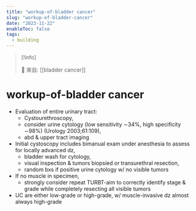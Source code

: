```yaml
---
title: "workup-of-bladder cancer"
slug: "workup-of-bladder-cancer"
date: "2023-11-22"
enableToc: false
tags:
  - building
---
```


> [!info]
>
> 🌱 來自: [[bladder cancer]]

# workup-of-bladder cancer

- Evaluation of entire urinary tract:
  - Cystourethroscopy,
  - consider urine cytology (low sensitivity ∼34%, high specificity ∼98%) (Urology 2003;61:109),
  - abd & upper tract imaging
- Initial cystoscopy includes bimanual exam under anesthesia to assess for locally advanced dz,
  - bladder wash for cytology,
  - visual inspection & tumors biopsied or transurethral resection,
  - random bxs if positive urine cytology w/ no visible tumors
- If no muscle in specimen,
  - strongly consider repeat TURBT-aim to correctly identify stage & grade while completely resecting all visible tumors
- UC are either low-grade or high-grade, w/ muscle-invasive dz almost always high-grade
